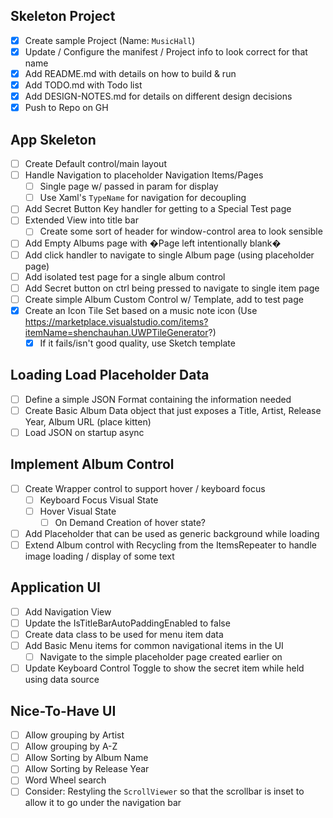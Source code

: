 ## Skeleton Project

- [x] Create sample Project (Name: `MusicHall`)
- [x] Update / Configure the manifest / Project info to look correct for that
  name
- [x] Add README.md with details on how to build & run
- [x] Add TODO.md with Todo list
- [x] Add DESIGN-NOTES.md for details on different design decisions
- [x] Push to Repo on GH

## App Skeleton

- [ ] Create Default control/main layout
- [ ] Handle Navigation to placeholder Navigation Items/Pages
  - [ ] Single page w/ passed in param for display
  - [ ] Use Xaml's `TypeName` for navigation for decoupling
- [ ] Add Secret Button Key handler for getting to a Special Test page
- [ ] Extended View into title bar
  - [ ] Create some sort of header for window-control area to look sensible
- [ ] Add Empty Albums page with �Page left intentionally blank�
- [ ] Add click handler to navigate to single Album page (using placeholder
  page)
- [ ] Add isolated test page for a single album control
- [ ] Add Secret button on ctrl being pressed to navigate to single item page
- [ ] Create simple Album Custom Control w/ Template, add to test page
- [x] Create an Icon Tile Set based on a music note icon (Use
  https://marketplace.visualstudio.com/items?itemName=shenchauhan.UWPTileGenerator?)
  - [x] If it fails/isn't good quality, use Sketch template 

## Loading Load Placeholder Data

- [ ] Define a simple JSON Format containing the information needed
- [ ] Create Basic Album Data object that just exposes a Title, Artist, Release
  Year, Album URL (place kitten)
- [ ] Load JSON on startup async

## Implement Album Control

- [ ] Create Wrapper control to support hover / keyboard focus
  - [ ] Keyboard Focus Visual State
  - [ ] Hover Visual State
    - [ ] On Demand Creation of hover state?
- [ ] Add Placeholder that can be used as generic background while loading
- [ ] Extend Album control with Recycling from the ItemsRepeater to handle image
  loading / display of some text

## Application UI

- [ ] Add Navigation View
- [ ] Update the IsTitleBarAutoPaddingEnabled to false
- [ ] Create data class to be used for menu item data
- [ ] Add Basic Menu items for common navigational items in the UI
  - [ ] Navigate to the simple placeholder page created earlier on
- [ ] Update Keyboard Control Toggle to show the secret item while held using
  data source

## Nice-To-Have UI

- [ ] Allow grouping by Artist
- [ ] Allow grouping by A-Z
- [ ] Allow Sorting by Album Name
- [ ] Allow Sorting by Release Year
- [ ] Word Wheel search
- [ ] Consider: Restyling the `ScrollViewer` so that the scrollbar is inset to
  allow it to go under the navigation bar